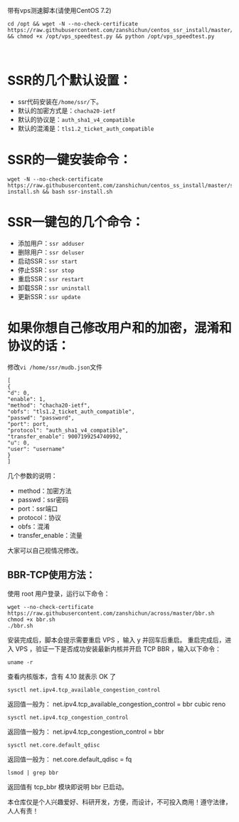带有vps测速脚本(请使用CentOS 7.2)
```
cd /opt && wget -N --no-check-certificate https://raw.githubusercontent.com/zanshichun/centos_ssr_install/master/vps_speedtest.py && chmod +x /opt/vps_speedtest.py && python /opt/vps_speedtest.py
```
&nbsp;

# SSR的几个默认设置：
- ssr代码安装在`/home/ssr/`下。
- 默认的加密方式是：`chacha20-ietf`
- 默认的协议是：`auth_sha1_v4_compatible`
- 默认的混淆是：`tls1.2_ticket_auth_compatible`

# SSR的一键安装命令：
```
wget -N --no-check-certificate https://raw.githubusercontent.com/zanshichun/centos_ss_install/master/ssr-install.sh && bash ssr-install.sh
```

# SSR一键包的几个命令：

- 添加用户：`ssr adduser`
- 删除用户：`ssr deluser`
- 启动SSR：`ssr start`
- 停止SSR：`ssr stop`
- 重启SSR：`ssr restart`
- 卸载SSR：`ssr uninstall`
- 更新SSR：`ssr update`

# 如果你想自己修改用户和的加密，混淆和协议的话：
修改`vi /home/ssr/mudb.json`文件
```
[
{
"d": 0,
"enable": 1,
"method": "chacha20-ietf",
"obfs": "tls1.2_ticket_auth_compatible",
"passwd": "password",
"port": port,
"protocol": "auth_sha1_v4_compatible",
"transfer_enable": 9007199254740992,
"u": 0,
"user": "username"
}
]
```
几个参数的说明：
- method：加密方法
- passwd：ssr密码
- port：ssr端口
- protocol：协议
- obfs：混淆
- transfer_enable：流量

大家可以自己视情况修改。

## BBR-TCP使用方法：

使用 root 用户登录，运行以下命令：
```
wget --no-check-certificate https://raw.githubusercontent.com/zanshichun/across/master/bbr.sh
chmod +x bbr.sh
./bbr.sh
```

安装完成后，脚本会提示需要重启 VPS ，输入 y 并回车后重启。
重启完成后，进入 VPS ，验证一下是否成功安装最新内核并开启 TCP BBR ，输入以下命令：

```
uname -r
```
查看内核版本，含有 4.10 就表示 OK 了

```
sysctl net.ipv4.tcp_available_congestion_control
```
返回值一般为：
net.ipv4.tcp_available_congestion_control = bbr cubic reno

```
sysctl net.ipv4.tcp_congestion_control
```
返回值一般为：
net.ipv4.tcp_congestion_control = bbr

```
sysctl net.core.default_qdisc
```
返回值一般为：
net.core.default_qdisc = fq

```
lsmod | grep bbr
```
返回值有 tcp_bbr 模块即说明 bbr 已启动。


本仓库仅是个人兴趣爱好、科研开发，方便，而设计，不可投入商用！遵守法律，人人有责！